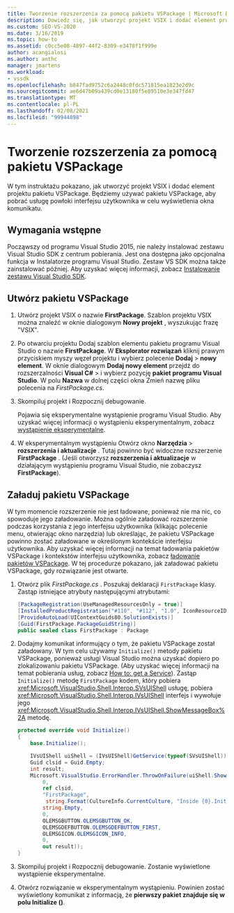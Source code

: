 ```yaml
---
title: Tworzenie rozszerzenia za pomocą pakietu VSPackage | Microsoft Docs
description: Dowiedz się, jak utworzyć projekt VSIX i dodać element projektu pakietu VSPackage przy użyciu pakietu VSPackage, aby pobrać usługę powłoki interfejsu użytkownika w celu wyświetlenia okna komunikatu.
ms.custom: SEO-VS-2020
ms.date: 3/16/2019
ms.topic: how-to
ms.assetid: c0cc5e08-4897-44f2-8309-e3478f1f999e
author: acangialosi
ms.author: anthc
manager: jmartens
ms.workload:
- vssdk
ms.openlocfilehash: b847fad9752c6a2448c0fdc571815ea1823e2d9c
ms.sourcegitcommit: ae6d47b09a439cd0e13180f5e89510e3e347fd47
ms.translationtype: MT
ms.contentlocale: pl-PL
ms.lasthandoff: 02/08/2021
ms.locfileid: "99944898"
---
```

# <a name="create-an-extension-with-a-vspackage"></a>Tworzenie rozszerzenia za pomocą pakietu VSPackage

W tym instruktażu pokazano, jak utworzyć projekt VSIX i dodać element projektu pakietu VSPackage. Będziemy używać pakietu VSPackage, aby pobrać usługę powłoki interfejsu użytkownika w celu wyświetlenia okna komunikatu.

## <a name="prerequisites"></a>Wymagania wstępne

Począwszy od programu Visual Studio 2015, nie należy instalować zestawu Visual Studio SDK z centrum pobierania. Jest ona dostępna jako opcjonalna funkcja w Instalatorze programu Visual Studio. Zestaw VS SDK można także zainstalować później. Aby uzyskać więcej informacji, zobacz [Instalowanie zestawu Visual Studio SDK](../extensibility/installing-the-visual-studio-sdk.md).

## <a name="create-a-vspackage"></a>Utwórz pakietu VSPackage

1. Utwórz projekt VSIX o nazwie **FirstPackage**. Szablon projektu VSIX można znaleźć w oknie dialogowym **Nowy projekt** , wyszukując frazę "VSIX".

2. Po otwarciu projektu Dodaj szablon elementu pakietu programu Visual Studio o nazwie **FirstPackage**. W **Eksplorator rozwiązań** kliknij prawym przyciskiem myszy węzeł projektu i wybierz polecenie **Dodaj**  >  **nowy element**. W oknie dialogowym **Dodaj nowy element** przejdź do rozszerzalności **Visual C#**  >   i wybierz pozycję **pakiet programu Visual Studio**. W polu **Nazwa** w dolnej części okna Zmień nazwę pliku polecenia na *FirstPackage.cs*.

3. Skompiluj projekt i Rozpocznij debugowanie.

    Pojawia się eksperymentalne wystąpienie programu Visual Studio. Aby uzyskać więcej informacji o wystąpieniu eksperymentalnym, zobacz [wystąpienie eksperymentalne](../extensibility/the-experimental-instance.md).

4. W eksperymentalnym wystąpieniu Otwórz okno **Narzędzia**  >  **rozszerzenia i aktualizacje** . Tutaj powinno być widoczne rozszerzenie **FirstPackage** . (Jeśli otworzysz **rozszerzenia i aktualizacje** w działającym wystąpieniu programu Visual Studio, nie zobaczysz **FirstPackage**).

## <a name="load-the-vspackage"></a>Załaduj pakietu VSPackage

W tym momencie rozszerzenie nie jest ładowane, ponieważ nie ma nic, co spowoduje jego załadowanie. Można ogólnie załadować rozszerzenie podczas korzystania z jego interfejsu użytkownika (klikając polecenie menu, otwierając okno narzędzia) lub określając, że pakietu VSPackage powinno zostać załadowane w określonym kontekście interfejsu użytkownika. Aby uzyskać więcej informacji na temat ładowania pakietów VSPackage i kontekstów interfejsu użytkownika, zobacz [ładowanie pakietów VSPackage](../extensibility/loading-vspackages.md). W tej procedurze pokazano, jak załadować pakietu VSPackage, gdy rozwiązanie jest otwarte.

1. Otwórz plik *FirstPackage.cs* . Poszukaj deklaracji `FirstPackage` klasy. Zastąp istniejące atrybuty następującymi atrybutami:

    ```csharp
    [PackageRegistration(UseManagedResourcesOnly = true)]
    [InstalledProductRegistration("#110", "#112", "1.0", IconResourceID = 400)] // Info on this package for Help/About
    [ProvideAutoLoad(UIContextGuids80.SolutionExists)]
    [Guid(FirstPackage.PackageGuidString)]
    public sealed class FirstPackage : Package
    ```

2. Dodajmy komunikat informujący o tym, że pakietu VSPackage został załadowany. W tym celu używamy `Initialize()` metody pakietu VSPackage, ponieważ usługi Visual Studio można uzyskać dopiero po zlokalizowaniu pakietu VSPackage. (Aby uzyskać więcej informacji na temat pobierania usług, zobacz [How to: get a Service](../extensibility/how-to-get-a-service.md)). Zastąp `Initialize()` metodę `FirstPackage` kodem, który pobiera <xref:Microsoft.VisualStudio.Shell.Interop.SVsUIShell> usługę, pobiera <xref:Microsoft.VisualStudio.Shell.Interop.IVsUIShell> interfejs i wywołuje jego <xref:Microsoft.VisualStudio.Shell.Interop.IVsUIShell.ShowMessageBox%2A> metodę.

    ```csharp
    protected override void Initialize()
    {
        base.Initialize();

        IVsUIShell uiShell = (IVsUIShell)GetService(typeof(SVsUIShell));
        Guid clsid = Guid.Empty;
        int result;
        Microsoft.VisualStudio.ErrorHandler.ThrowOnFailure(uiShell.ShowMessageBox(
            0,
            ref clsid,
            "FirstPackage",
             string.Format(CultureInfo.CurrentCulture, "Inside {0}.Initialize()", this.GetType().FullName),
            string.Empty,
            0,
            OLEMSGBUTTON.OLEMSGBUTTON_OK,
            OLEMSGDEFBUTTON.OLEMSGDEFBUTTON_FIRST,
            OLEMSGICON.OLEMSGICON_INFO,
            0,
            out result));
    }
    ```

3. Skompiluj projekt i Rozpocznij debugowanie. Zostanie wyświetlone wystąpienie eksperymentalne.

4. Otwórz rozwiązanie w eksperymentalnym wystąpieniu. Powinien zostać wyświetlony komunikat z informacją, że **pierwszy pakiet znajduje się w polu Initialize ()**.
